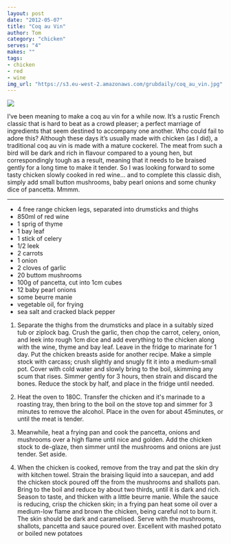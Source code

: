 ```yaml
---
layout: post
date: "2012-05-07"
title: "Coq au Vin"
author: Tom
category: "chicken"
serves: "4"
makes: ""
tags:
- chicken
- red
- wine
img_url: "https://s3.eu-west-2.amazonaws.com/grubdaily/coq_au_vin.jpg"
---
```

<img src="https://s3.eu-west-2.amazonaws.com/grubdaily/coq_au_vin.jpg" />

I’ve been meaning to make a coq au vin for a while now. It’s a rustic French classic that is hard to beat as a crowd pleaser; a perfect marriage of ingredients that seem destined to accompany one another. Who could fail to adore this? Although these days it’s usually made with chicken (as I did), a traditional coq au vin is made with a mature cockerel. The meat from such a bird will be dark and rich in flavour compared to a young hen, but correspondingly tough as a result, meaning that it needs to be braised gently for a long time to make it tender. So I was looking forward to some tasty chicken slowly cooked in red wine&#8230; and to complete this classic dish, simply add small button mushrooms, baby pearl onions and some chunky dice of pancetta. Mmmm.

---
* 4 free range chicken legs, separated into drumsticks and thighs
* 850ml of red wine
* 1 sprig of thyme
* 1 bay leaf
* 1 stick of celery
* 1/2 leek
* 2 carrots
* 1 onion
* 2 cloves of garlic
* 20 buttom mushrooms
* 100g of pancetta, cut into 1cm cubes
* 12 baby pearl onions
* some beurre manie
* vegetable oil, for frying
* sea salt and cracked black pepper

1. Separate the thighs from the drumsticks and place in a suitably sized tub or ziplock bag. Crush the garlic, then chop the carrot, celery, onion, and leek into rough 1cm dice and add everything to the chicken along with the wine, thyme and bay leaf. Leave in the fridge to marinate for 1 day. Put the chicken breasts aside for another recipe. Make a simple stock with carcass; crush slightly and snugly fit it into a medium-small pot. Cover with cold water and slowly bring to the boil, skimming any scum that rises. Simmer gently for 3 hours, then strain and discard the bones. Reduce the stock by half, and place in the fridge until needed.

2. Heat the oven to 180C. Transfer the chicken and it's marinade to a roasting tray, then bring to the boil on the stove top and simmer for 3 minutes to remove the alcohol. Place in the oven for about 45minutes, or until the meat is tender.

3. Meanwhile, heat a frying pan and cook the pancetta, onions and mushrooms over a high flame until nice and golden. Add the chicken stock to de-glaze, then simmer until the mushrooms and onions are just tender. Set aside.

4. When the chicken is cooked, remove from the tray and pat the skin dry with kitchen towel. Strain the braising liquid into a saucepan, and add the chicken stock poured off the from the mushrooms and shallots pan. Bring to the boil and reduce by about two thirds, until it is dark and rich. Season to taste, and thicken with a little beurre manie. While the sauce is reducing, crisp the chicken skin; in a frying pan heat some oil over a medium-low flame and brown the chicken, being careful not to burn it. The skin should be dark and caramelised. Serve with the mushrooms, shallots, pancetta and sauce poured over. Excellent with mashed potato or boiled new potatoes

